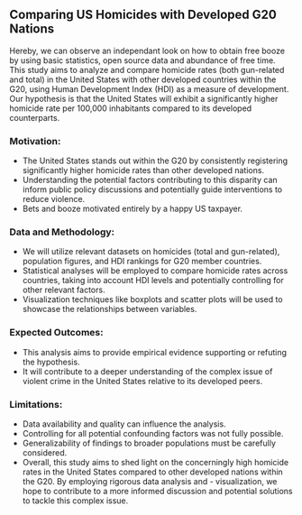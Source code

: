 ## Comparing US Homicides with Developed G20 Nations

Hereby, we can observe an independant look on how to obtain free booze by using basic statistics, open source data and abundance of free time. This study aims to analyze and compare homicide rates (both gun-related and total) in the United States with other developed countries within the G20, using Human Development Index (HDI) as a measure of development. Our hypothesis is that the United States will exhibit a significantly higher homicide rate per 100,000 inhabitants compared to its developed counterparts.

### Motivation:

- The United States stands out within the G20 by consistently registering significantly higher homicide rates than other developed nations.
- Understanding the potential factors contributing to this disparity can inform public policy discussions and potentially guide interventions to reduce violence.
- Bets and booze motivated entirely by a happy US taxpayer.


### Data and Methodology:

- We will utilize relevant datasets on homicides (total and gun-related), population figures, and HDI rankings for G20 member countries.
- Statistical analyses will be employed to compare homicide rates across countries, taking into account HDI levels and potentially controlling for other relevant factors.
- Visualization techniques like boxplots and scatter plots will be used to showcase the relationships between variables.

### Expected Outcomes:

- This analysis aims to provide empirical evidence supporting or refuting the hypothesis.
- It will contribute to a deeper understanding of the complex issue of violent crime in the United States relative to its developed peers.

### Limitations:

- Data availability and quality can influence the analysis.
- Controlling for all potential confounding factors was not fully possible.
- Generalizability of findings to broader populations must be carefully considered.
- Overall, this study aims to shed light on the concerningly high homicide rates in the United States compared to other developed nations within the G20. By employing rigorous data analysis and - visualization, we hope to contribute to a more informed discussion and potential solutions to tackle this complex issue.
